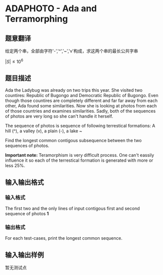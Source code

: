 # ADAPHOTO - Ada and Terramorphing

## 题意翻译

给定两个串，全部由字符'-','^','~','v'构成，求这两个串的最长公共字串

$|S|\le 10^6$

## 题目描述

Ada the Ladybug was already on two trips this year. She visited two countires: Republic of Bugongo and Democratic Republic of Bugongo. Even though those countires are completely different and far far away from each other, Ada found some similarities. Now she is looking at photos from each of those countries and examines similarities. Sadly, both of the sequences of photos are very long so she can't handle it herself.

The sequence of photos is sequence of following terrestical formations: A hill (^), a valley (v), a plain (-), a lake ~

Find the longest common contigous subsequence between the two sequences of photos.

**Important note:** Teramorphism is very difficult process. One can't eassily influence it so each of the terrestical formation is generated with more or less 25%.

## 输入输出格式

### 输入格式

The first two and the only lines of input contigous first and second sequence of photos **1**

### 输出格式

For each test-cases, print the longest common sequence.

## 输入输出样例

暂无测试点

